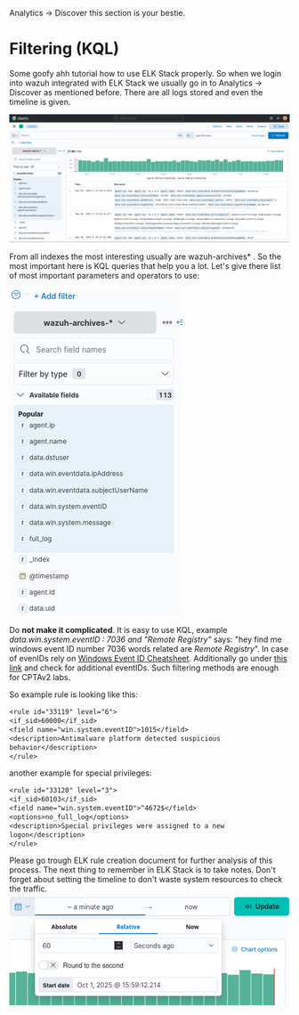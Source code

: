 Analytics → Discover this section is your bestie. 

# Filtering (KQL)

Some goofy ahh tutorial how to use ELK Stack properly. So when we login into wazuh integrated with ELK Stack we usually go in to Analytics → Discover as mentioned before. There are all logs stored and even the timeline is given. 

![ELK1](ELK1.png)

From all indexes the most interesting usually are wazuh-archives* . So the most important here is KQL queries that help you a lot. Let's give there list of most important parameters and operators to use: 

![ELK2](ELK2.png)

Do **not make it complicated**. It is easy to use KQL, example *data.win.system.eventID : 7036 and "Remote Registry"* says: "hey find me windows event ID number 7036 words related are *Remote Registry*". In case of evenIDs rely on <a href='WindowsEventID - CPTAv2.md'>Windows Event ID Cheatsheet</a>. Additionally go under [this link](https://learn.microsoft.com/en-us/windows-server/identity/ad-ds/plan/appendix-l--events-to-monitor) and check for additional eventIDs. Such filtering methods are enough for CPTAv2 labs. 

So example rule is looking like this: 
```
<rule id="33119" level="6">  
<if_sid>60000</if_sid>  
<field name="win.system.eventID">1015</field>  
<description>Antimalware platform detected suspicious behavior</description>  
</rule>
```

another example for special privileges:
```
<rule id="33120" level="3">  
<if_sid>60103</if_sid>  
<field name="win.system.eventID">^4672$</field>  
<options>no_full_log</options>  
<description>Special privileges were assigned to a new logon</description>  
</rule>
```

Please go trough ELK rule creation document for further analysis of this process.
The next thing to remember in ELK Stack is to take notes. Don't forget about setting the timeline to don't waste system resources to check the traffic. ![elktime](ELK-Time-Filtering.png)
